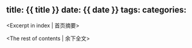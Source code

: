 title: {{ title }}
date: {{ date }}
tags:
categories:
---
<Excerpt in index | 首页摘要>
<!-- more -->
<The rest of contents | 余下全文>
